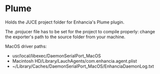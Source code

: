 # Plume

Holds the JUCE project folder for Enhancia's Plume plugin.

The .projucer file has to be set for the project to compile properly: change the exporter's path to the source folder from your machine.

MacOS driver paths:
  - usr/local/libexec/DaemonSerialPort_MacOS
  - Macintosh HD/Library/LauchAgents/com.enhancia.agent.plist
  - ~/Library/Caches/DaemonSerialPort_MacOS/EnhanciaDaemonLog.txt
